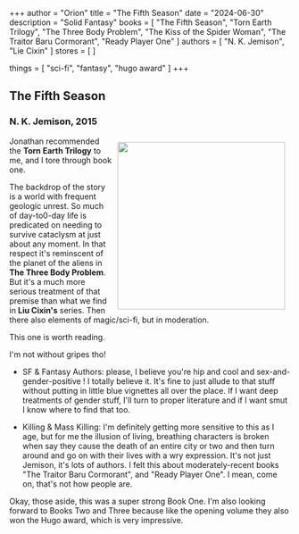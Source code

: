 +++
author = "Orion"
title = "The Fifth Season"
date = "2024-06-30"
description = "Solid Fantasy"
books = [
    "The Fifth Season",
    "Torn Earth Trilogy",
    "The Three Body Problem",
    "The Kiss of the Spider Woman",
    "The Traitor Baru Cormorant",
    "Ready Player One"
]
authors = [
    "N. K. Jemison",
    "Lie Cixin"
]
stores = [
]

things = [
    "sci-fi",
    "fantasy",
    "hugo award"
]
+++

## The Fifth Season
### N. K. Jemison, 2015
<img src="/images/fifth_season.png" style="padding:10px; width:300px; float:right;">
Jonathan recommended the <b>Torn Earth Trilogy</b> to me, and I tore through book one.

The backdrop of the story is a world with frequent geologic unrest.  So much of day-to0-day life is predicated on needing to survive cataclysm at just about any moment.   In that respect it's reminscent of the planet of the aliens in <b>The Three Body Problem</b>.  But it's a much more serious treatment of that premise than what we find in <b>Liu Cixin's</b> series.  Then there also elements of magic/sci-fi, but in moderation.

This one is worth reading.

I'm not without gripes tho!

* SF & Fantasy Authors: please, I believe you're hip and cool and sex-and-gender-positive ! I totally believe it.  It's fine to just allude to that stuff without putting in little blue vignettes all over the place.  If I want deep treatments of gender stuff, I'll turn to proper literature and if I want smut I know where to find that too.

* Killing & Mass Killing: I'm definitely getting more sensitive to this as I age, but for me the illusion of living, breathing characters is broken when say they cause the death of an entire city or two and then turn around and go on with their lives with a wry expression.  It's not just Jemison, it's lots of authors.  I felt this about moderately-recent books "The Traitor Baru Cormorant", and "Ready Player One".  I mean, come on, that's not how people are.

Okay, those aside, this was a super strong Book One. I'm also looking forward to Books Two and Three because like the opening volume they also won the Hugo award, which is very impressive.



